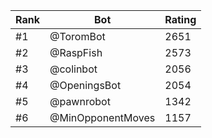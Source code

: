 Rank|Bot|Rating
---|---|---
#1|@ToromBot|2651
#2|@RaspFish|2573
#3|@colinbot|2056
#4|@OpeningsBot|2054
#5|@pawnrobot|1342
#6|@MinOpponentMoves|1157
